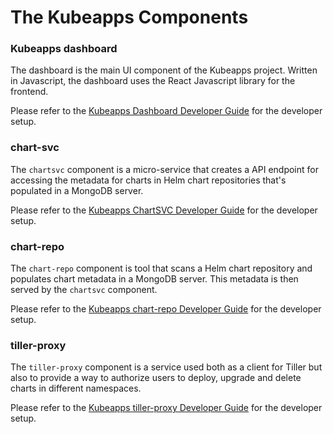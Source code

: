# The Kubeapps Components

### Kubeapps dashboard

The dashboard is the main UI component of the Kubeapps project. Written in Javascript, the dashboard uses the React Javascript library for the frontend.

Please refer to the [Kubeapps Dashboard Developer Guide](dashboard.md) for the developer setup.

### chart-svc

The `chartsvc` component is a micro-service that creates a API endpoint for accessing the metadata for charts in Helm chart repositories that's populated in a MongoDB server.

Please refer to the [Kubeapps ChartSVC Developer Guide](chartsvc.md) for the developer setup.

### chart-repo

The `chart-repo` component is tool that scans a Helm chart repository and populates chart metadata in a MongoDB server. This metadata is then served by the `chartsvc` component.

Please refer to the [Kubeapps chart-repo Developer Guide](chart-repo.md) for the developer setup.

### tiller-proxy

The `tiller-proxy` component is a service used both as a client for Tiller but also to provide a way to authorize users to deploy, upgrade and delete charts in different namespaces.

Please refer to the [Kubeapps tiller-proxy Developer Guide](tiller-proxy.md) for the developer setup.
